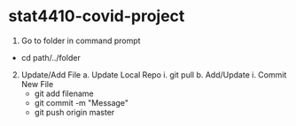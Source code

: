 # stat4410-covid-project
1. Go to folder in command prompt
- cd path/../folder

2. Update/Add File
  a. Update Local Repo
    i. git pull 
  b. Add/Update
    i. Commit New File
      - git add filename
      - git commit -m "Message"
      - git push origin master
